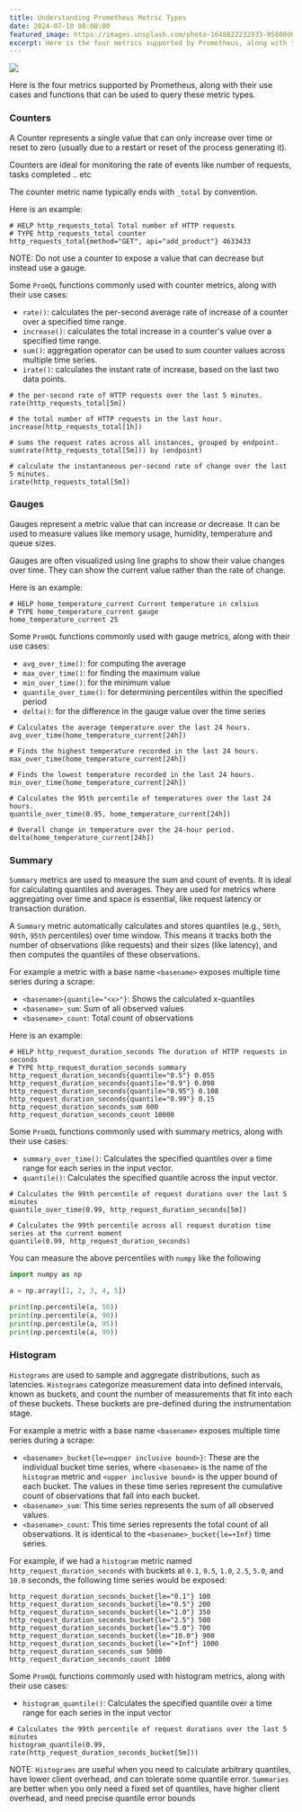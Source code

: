 ```yaml
---
title: Understanding Prometheus Metric Types
date: 2024-07-10 00:00:00
featured_image: https://images.unsplash.com/photo-1648822232933-95800d6faed4
excerpt: Here is the four metrics supported by Prometheus, along with their use cases and functions that can be used to query these metric types.
---
```


![](https://images.unsplash.com/photo-1648822232933-95800d6faed4)

Here is the four metrics supported by Prometheus, along with their use cases and functions that can be used to query these metric types.

### Counters

A Counter represents a single value that can only increase over time or reset to zero (usually due to a restart or reset of the process generating it).

Counters are ideal for monitoring the rate of events like number of requests, tasks completed .. etc

The counter metric name typically ends with `_total` by convention.

Here is an example:

```text
# HELP http_requests_total Total number of HTTP requests
# TYPE http_requests_total counter
http_requests_total{method="GET", api="add_product"} 4633433
```

NOTE: Do not use a counter to expose a value that can decrease but instead use a gauge.

Some `PromQL` functions commonly used with counter metrics, along with their use cases:

- `rate()`: calculates the per-second average rate of increase of a counter over a specified time range.
- `increase()`: calculates the total increase in a counter's value over a specified time range.
- `sum()`: aggregation operator can be used to sum counter values across multiple time series.
- `irate()`: calculates the instant rate of increase, based on the last two data points.

```
# the per-second rate of HTTP requests over the last 5 minutes.
rate(http_requests_total[5m])

# the total number of HTTP requests in the last hour.
increase(http_requests_total[1h])

# sums the request rates across all instances, grouped by endpoint.
sum(rate(http_requests_total[5m])) by (endpoint)

# calculate the instantaneous per-second rate of change over the last 5 minutes.
irate(http_requests_total[5m])
```

### Gauges

Gauges represent a metric value that can increase or decrease. It can be used to measure values like memory usage, humidity, temperature and queue sizes.

Gauges are often visualized using line graphs to show their value changes over time. They can show the current value rather than the rate of change.

Here is an example:

```text
# HELP home_temperature_current Current temperature in celsius
# TYPE home_temperature_current gauge
home_temperature_current 25
```

Some `PromQL` functions commonly used with gauge metrics, along with their use cases:

- `avg_over_time()`: for computing the average
- `max_over_time()`: for finding the maximum value
- `min_over_time()`: for the minimum value
- `quantile_over_time()`: for determining percentiles within the specified period
- `delta()`: for the difference in the gauge value over the time series

```
# Calculates the average temperature over the last 24 hours.
avg_over_time(home_temperature_current[24h])

# Finds the highest temperature recorded in the last 24 hours.
max_over_time(home_temperature_current[24h])

# Finds the lowest temperature recorded in the last 24 hours.
min_over_time(home_temperature_current[24h])

# Calculates the 95th percentile of temperatures over the last 24 hours.
quantile_over_time(0.95, home_temperature_current[24h])

# Overall change in temperature over the 24-hour period.
delta(home_temperature_current[24h])
```

### Summary

`Summary` metrics are used to measure the sum and count of events. It is ideal for calculating quantiles and averages. They are used for metrics where aggregating over time and space is essential, like request latency or transaction duration.

A `Summary` metric automatically calculates and stores quantiles (e.g., `50th`, `90th`, `95th` percentiles) over time window. This means it tracks both the number of observations (like requests) and their sizes (like latency), and then computes the quantiles of these observations.

For example a metric with a base name `<basename>` exposes multiple time series during a scrape:

- `<basename>{quantile="<x>"}`: Shows the calculated x-quantiles
- `<basename>_sum`: Sum of all observed values
- `<basename>_count`: Total count of observations

Here is an example:

```text
# HELP http_request_duration_seconds The duration of HTTP requests in seconds
# TYPE http_request_duration_seconds summary
http_request_duration_seconds{quantile="0.5"} 0.055
http_request_duration_seconds{quantile="0.9"} 0.098
http_request_duration_seconds{quantile="0.95"} 0.108
http_request_duration_seconds{quantile="0.99"} 0.15
http_request_duration_seconds_sum 600
http_request_duration_seconds_count 10000
```

Some `PromQL` functions commonly used with summary metrics, along with their use cases:

- `summary_over_time()`: Calculates the specified quantiles over a time range for each series in the input vector.
- `quantile()`: Calculates the specified quantile across the input vector.

```text
# Calculates the 99th percentile of request durations over the last 5 minutes
quantile_over_time(0.99, http_request_duration_seconds[5m])

# Calculates the 99th percentile across all request duration time series at the current moment
quantile(0.99, http_request_duration_seconds)
```

You can measure the above percentiles with `numpy` like the following

```python
import numpy as np

a = np.array([1, 2, 3, 4, 5])

print(np.percentile(a, 50))
print(np.percentile(a, 90))
print(np.percentile(a, 95))
print(np.percentile(a, 99))
```

### Histogram

`Histograms` are used to sample and aggregate distributions, such as latencies. `Histograms` categorize measurement data into defined intervals, known as buckets, and count the number of measurements that fit into each of these buckets. These buckets are pre-defined during the instrumentation stage.

For example a metric with a base name `<basename>` exposes multiple time series during a scrape:

- `<basename>_bucket{le=<upper inclusive bound>}`: These are the individual bucket time series, where `<basename>` is the name of the `histogram` metric and `<upper inclusive bound>` is the upper bound of each bucket. The values in these time series represent the cumulative count of observations that fall into each bucket.
- `<basename>_sum`: This time series represents the sum of all observed values.
- `<basename>_count`: This time series represents the total count of all observations. It is identical to the `<basename>_bucket{le=+Inf}` time series.

For example, if we had a `histogram` metric named `http_request_duration_seconds` with buckets at `0.1`, `0.5`, `1.0`, `2.5`, `5.0`, and `10.0` seconds, the following time series would be exposed:

```text
http_request_duration_seconds_bucket{le="0.1"} 100
http_request_duration_seconds_bucket{le="0.5"} 200
http_request_duration_seconds_bucket{le="1.0"} 350
http_request_duration_seconds_bucket{le="2.5"} 500
http_request_duration_seconds_bucket{le="5.0"} 700
http_request_duration_seconds_bucket{le="10.0"} 900
http_request_duration_seconds_bucket{le="+Inf"} 1000
http_request_duration_seconds_sum 5000
http_request_duration_seconds_count 1000
```

Some `PromQL` functions commonly used with histogram metrics, along with their use cases:

- `histogram_quantile()`:  Calculates the specified quantile over a time range for each series in the input vector

```text
# Calculates the 99th percentile of request durations over the last 5 minutes
histogram_quantile(0.99, rate(http_request_duration_seconds_bucket[5m]))
```

NOTE: `Histograms` are useful when you need to calculate arbitrary quantiles, have lower client overhead, and can tolerate some quantile error. `Summaries` are better when you only need a fixed set of quantiles, have higher client overhead, and need precise quantile error bounds
